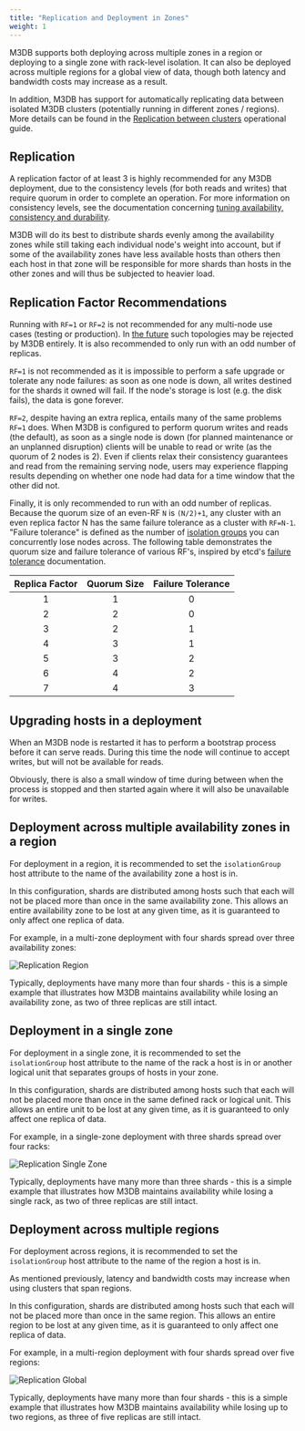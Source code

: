 ```yaml
---
title: "Replication and Deployment in Zones"
weight: 1
---
```


M3DB supports both deploying across multiple zones in a region or deploying to a single zone with rack-level isolation. It can also be deployed across multiple regions for a global view of data, though both latency and bandwidth costs may increase as a result.

In addition, M3DB has support for automatically replicating data between isolated M3DB clusters (potentially running in different zones / regions). More details can be found in the [Replication between clusters](/docs/v1.3/operational_guide/replication_between_clusters) operational guide.

## Replication

A replication factor of at least 3 is highly recommended for any M3DB deployment, due to the consistency levels (for both reads and writes) that require quorum in order to complete an operation. For more information on consistency levels, see the documentation concerning [tuning availability, consistency and durability](/docs/v1.3/operational_guide/availability_consistency_durability).

M3DB will do its best to distribute shards evenly among the availability zones while still taking each individual node's weight into account, but if some of the availability zones have less available hosts than others then each host in that zone will be responsible for more shards than hosts in the other zones and will thus be subjected to heavier load.

## Replication Factor Recommendations

Running with `RF=1` or `RF=2` is not recommended for any multi-node use cases (testing or production). In [the
future][1107] such topologies may be rejected by M3DB entirely. It is also recommended to only run with an odd number of
replicas.

`RF=1` is not recommended as it is impossible to perform a safe upgrade or tolerate any node failures: as soon as one
node is down, all writes destined for the shards it owned will fail. If the node's storage is lost (e.g. the disk
fails), the data is gone forever.

`RF=2`, despite having an extra replica, entails many of the same problems `RF=1` does. When M3DB is configured to
perform quorum writes and reads (the default), as soon as a single node is down (for planned maintenance or an unplanned
disruption) clients will be unable to read or write (as the quorum of 2 nodes is 2). Even if clients relax their
consistency guarantees and read from the remaining serving node, users may experience flapping results depending on
whether one node had data for a time window that the other did not.

Finally, it is only recommended to run with an odd number of replicas. Because the quorum size of an even-RF `N` is
`(N/2)+1`, any cluster with an even replica factor N has the same failure tolerance as a cluster with `RF=N-1`. "Failure
tolerance" is defined as the number of [isolation groups][isolation-group] you can concurrently lose nodes across. The
following table demonstrates the quorum size and failure tolerance of various RF's, inspired by etcd's [failure
tolerance][failure-tolerance] documentation.

| Replica Factor | Quorum Size | Failure Tolerance |
| :------------: | :---------: | :---------------: |
|        1       |      1      |         0         |
|        2       |      2      |         0         |
|        3       |      2      |         1         |
|        4       |      3      |         1         |
|        5       |      3      |         2         |
|        6       |      4      |         2         |
|        7       |      4      |         3         |

## Upgrading hosts in a deployment

When an M3DB node is restarted it has to perform a bootstrap process before it can serve reads. During this time the node will continue to accept writes, but will not be available for reads.

Obviously, there is also a small window of time during between when the process is stopped and then started again where it will also be unavailable for writes.

## Deployment across multiple availability zones in a region

For deployment in a region, it is recommended to set the `isolationGroup` host attribute to the name of the availability zone a host is in.

In this configuration, shards are distributed among hosts such that each will not be placed more than once in the same availability zone. This allows an entire availability zone to be lost at any given time, as it is guaranteed to only affect one replica of data.

For example, in a multi-zone deployment with four shards spread over three availability zones:

![Replication Region](replication_region.png)

Typically, deployments have many more than four shards - this is a simple example that illustrates how M3DB maintains availability while losing an availability zone, as two of three replicas are still intact.

## Deployment in a single zone

For deployment in a single zone, it is recommended to set the `isolationGroup` host attribute to the name of the rack a host is in or another logical unit that separates groups of hosts in your zone.

In this configuration, shards are distributed among hosts such that each will not be placed more than once in the same defined rack or logical unit. This allows an entire unit to be lost at any given time, as it is guaranteed to only affect one replica of data.

For example, in a single-zone deployment with three shards spread over four racks:

![Replication Single Zone](replication_single_zone.png)

Typically, deployments have many more than three shards - this is a simple example that illustrates how M3DB maintains availability while losing a single rack, as two of three replicas are still intact.

## Deployment across multiple regions

For deployment across regions, it is recommended to set the `isolationGroup` host attribute to the name of the region a host is in.

As mentioned previously, latency and bandwidth costs may increase when using clusters that span regions.

In this configuration, shards are distributed among hosts such that each will not be placed more than once in the same region. This allows an entire region to be lost at any given time, as it is guaranteed to only affect one replica of data.

For example, in a multi-region deployment with four shards spread over five regions:

![Replication Global](replication_global.png)

Typically, deployments have many more than four shards - this is a simple example that illustrates how M3DB maintains availability while losing up to two regions, as three of five replicas are still intact.

[1107]: https://github.com/m3db/m3/issues/1107

[failure-tolerance]: https://github.com/etcd-io/etcd/blob/cca0d5c1bed134ac30e1354241f7655d2a118db4/Documentation/faq.md#what-is-failure-tolerance

[isolation-group]: /docs/v1.3/operational_guide/placement_configuration#isolation-group
